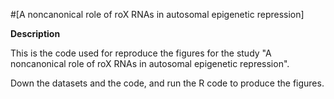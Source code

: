 
#[A noncanonical role of roX RNAs in autosomal epigenetic repression]

**Description**

This is the code used for reproduce the figures for the study "A noncanonical role of roX RNAs in autosomal epigenetic repression".

Down the datasets and the code, and run the R code to produce the figures.

